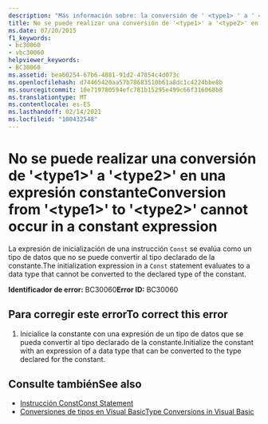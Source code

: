 ```yaml
---
description: "Más información sobre: la conversión de ' <type1> ' a ' <type2> ' no puede producirse en una expresión constante"
title: No se puede realizar una conversión de '<type1>' a '<type2>' en una expresión constante
ms.date: 07/20/2015
f1_keywords:
- bc30060
- vbc30060
helpviewer_keywords:
- BC30060
ms.assetid: bea60254-67b6-4881-91d2-47854c4d073c
ms.openlocfilehash: d74465420aa57b78683510b61a8dc1c4224bbe8b
ms.sourcegitcommit: 10e719780594efc781b15295e499c66f316068b8
ms.translationtype: MT
ms.contentlocale: es-ES
ms.lasthandoff: 02/14/2021
ms.locfileid: "100432548"
---
```

# <a name="conversion-from-type1-to-type2-cannot-occur-in-a-constant-expression"></a><span data-ttu-id="7606a-103">No se puede realizar una conversión de '\<type1>' a '\<type2>' en una expresión constante</span><span class="sxs-lookup"><span data-stu-id="7606a-103">Conversion from '\<type1>' to '\<type2>' cannot occur in a constant expression</span></span>

<span data-ttu-id="7606a-104">La expresión de inicialización de una instrucción `Const` se evalúa como un tipo de datos que no se puede convertir al tipo declarado de la constante.</span><span class="sxs-lookup"><span data-stu-id="7606a-104">The initialization expression in a `Const` statement evaluates to a data type that cannot be converted to the declared type of the constant.</span></span>  
  
 <span data-ttu-id="7606a-105">**Identificador de error:** BC30060</span><span class="sxs-lookup"><span data-stu-id="7606a-105">**Error ID:** BC30060</span></span>  
  
## <a name="to-correct-this-error"></a><span data-ttu-id="7606a-106">Para corregir este error</span><span class="sxs-lookup"><span data-stu-id="7606a-106">To correct this error</span></span>  
  
1. <span data-ttu-id="7606a-107">Inicialice la constante con una expresión de un tipo de datos que se pueda convertir al tipo declarado de la constante.</span><span class="sxs-lookup"><span data-stu-id="7606a-107">Initialize the constant with an expression of a data type that can be converted to the type declared for the constant.</span></span>  
  
## <a name="see-also"></a><span data-ttu-id="7606a-108">Consulte también</span><span class="sxs-lookup"><span data-stu-id="7606a-108">See also</span></span>

- [<span data-ttu-id="7606a-109">Instrucción Const</span><span class="sxs-lookup"><span data-stu-id="7606a-109">Const Statement</span></span>](../language-reference/statements/const-statement.md)
- [<span data-ttu-id="7606a-110">Conversiones de tipos en Visual Basic</span><span class="sxs-lookup"><span data-stu-id="7606a-110">Type Conversions in Visual Basic</span></span>](../programming-guide/language-features/data-types/type-conversions.md)
